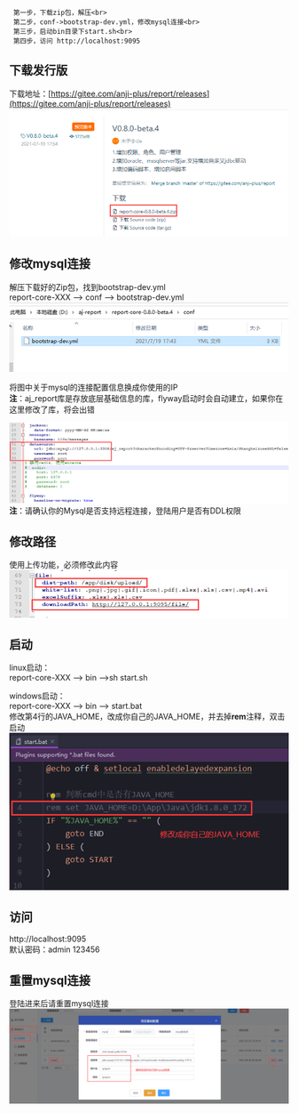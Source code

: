 ```
 第一步，下载zip包，解压<br>
 第二步，conf->bootstrap-dev.yml，修改mysql连接<br>
 第三步，启动bin目录下start.sh<br>
 第四步，访问 http://localhost:9095
```

## 下载发行版
下载地址：[https://gitee.com/anji-plus/report/releases](https://gitee.com/anji-plus/report/releases)
![img.png](../picture/quickly/img.png)

## 修改mysql连接
解压下载好的Zip包，找到bootstrap-dev.yml <br>
report-core-XXX --> conf --> bootstrap-dev.yml <br>
![img_1.png](../picture/quickly/img_1.png)

将图中关于mysql的连接配置信息换成你使用的IP <br>
**注**：aj_report库是存放底层基础信息的库，flyway启动时会自动建立，如果你在这里修改了库，将会出错<br>

![bootstrap.png](../picture/quickly/img_2.png) <br>
**注**：请确认你的Mysql是否支持远程连接，登陆用户是否有DDL权限

## 修改路径
使用上传功能，必须修改此内容
![file.png](../picture/quickly/img_5.png)

## 启动
linux启动：<br>
report-core-XXX --> bin -->sh start.sh <br>

windows启动：<br>
report-core-XXX --> bin --> start.bat <br>
修改第4行的JAVA_HOME，改成你自己的JAVA_HOME，并去掉**rem**注释，双击启动<br>
![java.png](../picture/quickly/img_7.png)


## 访问
http://localhost:9095 <br>
默认密码：admin 123456

## 重置mysql连接
登陆进来后请重置mysql连接 <br>
![img_6.png](../picture/quickly/img_6.png)


